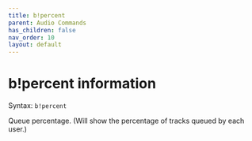 ```yaml
---
title: b!percent
parent: Audio Commands
has_children: false
nav_order: 10
layout: default
---
```


# b!percent information
Syntax: `b!percent`

Queue percentage. (Will show the percentage of tracks queued by each user.)
